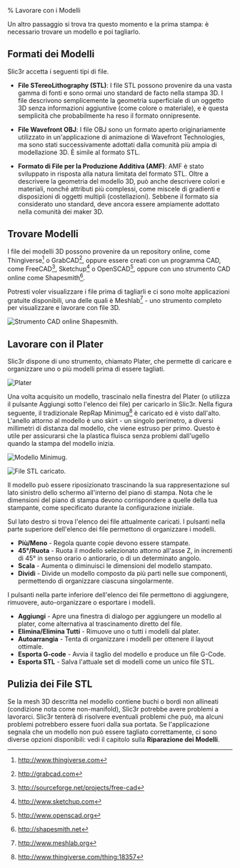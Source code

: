 % Lavorare con i Modelli

Un altro passaggio si trova tra questo momento e la prima stampa: è necessario trovare un modello e poi tagliarlo.

## Formati dei Modelli

Slic3r accetta i seguenti tipi di file.

- **File STereoLithography (STL)**: I file STL possono provenire da una vasta gamma di fonti e sono ormai uno standard de facto nella stampa 3D. I file descrivono semplicemente la geometria superficiale di un oggetto 3D senza informazioni aggiuntive (come colore o materiale), e è questa semplicità che probabilmente ha reso il formato onnipresente.

- **File Wavefront OBJ**: I file OBJ sono un formato aperto originariamente utilizzato in un'applicazione di animazione di Wavefront Technologies, ma sono stati successivamente adottati dalla comunità più ampia di modellazione 3D. È simile al formato STL.

- **Formato di File per la Produzione Additiva (AMF)**: AMF è stato sviluppato in risposta alla natura limitata del formato STL. Oltre a descrivere la geometria del modello 3D, può anche descrivere colori e materiali, nonché attributi più complessi, come miscele di gradienti e disposizioni di oggetti multipli (costellazioni). Sebbene il formato sia considerato uno standard, deve ancora essere ampiamente adottato nella comunità dei maker 3D.

## Trovare Modelli

I file dei modelli 3D possono provenire da un repository online, come Thingiverse[^1] o GrabCAD[^2], oppure essere creati con un programma CAD, come FreeCAD[^3], Sketchup[^4] o OpenSCAD[^5], oppure con uno strumento CAD online come Shapesmith[^6].

Potresti voler visualizzare i file prima di tagliarli e ci sono molte applicazioni gratuite disponibili, una delle quali è Meshlab[^7] - uno strumento completo per visualizzare e lavorare con file 3D.

![Strumento CAD online Shapesmith.](images/working-with-models/shapesmith.png "fig:")

## Lavorare con il Plater

Slic3r dispone di uno strumento, chiamato Plater, che permette di caricare e organizzare uno o più modelli prima di essere tagliati.

![Plater](images/working-with-models/plater.png "fig:")

Una volta acquisito un modello, trascinalo nella finestra del Plater (o utilizza il pulsante Aggiungi sotto l'elenco dei file) per caricarlo in Slic3r. Nella figura seguente, il tradizionale RepRap Minimug[^8] è caricato ed è visto dall'alto. L'anello attorno al modello è uno skirt - un singolo perimetro, a diversi millimetri di distanza dal modello, che viene estruso per primo. Questo è utile per assicurarsi che la plastica fluisca senza problemi dall'ugello quando la stampa del modello inizia.

![Modello Minimug.](images/working-with-models/minimug_model.png "fig:")

![File STL caricato.](images/working-with-models/plater_model_loaded.png "fig:")

Il modello può essere riposizionato trascinando la sua rappresentazione sul lato sinistro dello schermo all'interno del piano di stampa. Nota che le dimensioni del piano di stampa devono corrispondere a quelle della tua stampante, come specificato durante la configurazione iniziale.

Sul lato destro si trova l'elenco dei file attualmente caricati. I pulsanti nella parte superiore dell'elenco dei file permettono di organizzare i modelli.

- **Più/Meno** - Regola quante copie devono essere stampate.
- **45°/Ruota** - Ruota il modello selezionato attorno all'asse Z, in incrementi di 45° in senso orario o antiorario, o di un determinato angolo.
- **Scala** - Aumenta o diminuisci le dimensioni del modello stampato.
- **Dividi** - Divide un modello composto da più parti nelle sue componenti, permettendo di organizzare ciascuna singolarmente.

I pulsanti nella parte inferiore dell'elenco dei file permettono di aggiungere, rimuovere, auto-organizzare o esportare i modelli.

- **Aggiungi** - Apre una finestra di dialogo per aggiungere un modello al plater, come alternativa al trascinamento diretto del file.
- **Elimina/Elimina Tutti** - Rimuove uno o tutti i modelli dal plater.
- **Autoarrangia** - Tenta di organizzare i modelli per ottenere il layout ottimale.
- **Esporta G-code** - Avvia il taglio del modello e produce un file G-Code.
- **Esporta STL** - Salva l'attuale set di modelli come un unico file STL.

## Pulizia dei File STL

Se la mesh 3D descritta nel modello contiene buchi o bordi non allineati (condizione nota come non-manifold), Slic3r potrebbe avere problemi a lavorarci. Slic3r tenterà di risolvere eventuali problemi che può, ma alcuni problemi potrebbero essere fuori dalla sua portata. Se l'applicazione segnala che un modello non può essere tagliato correttamente, ci sono diverse opzioni disponibili: vedi il capitolo sulla **Riparazione dei Modelli**.

[^1]: <http://www.thingiverse.com>
[^2]: <http://grabcad.com>
[^3]: <http://sourceforge.net/projects/free-cad>
[^4]: <http://www.sketchup.com>
[^5]: <http://www.openscad.org>
[^6]: <http://shapesmith.net>
[^7]: <http://www.meshlab.org>
[^8]: <http://www.thingiverse.com/thing:18357>
